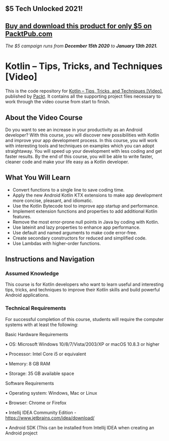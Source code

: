 ## $5 Tech Unlocked 2021!
[Buy and download this product for only $5 on PacktPub.com](https://www.packtpub.com/)
-----
*The $5 campaign         runs from __December 15th 2020__ to __January 13th 2021.__*

# Kotlin – Tips, Tricks, and Techniques [Video]
This is the code repository for [Kotlin – Tips, Tricks, and Techniques [Video]](https://www.packtpub.com/application-development/kotlin-%E2%80%93-tips-tricks-and-techniques-video), published by [Packt](https://www.packtpub.com/?utm_source=github). It contains all the supporting project files necessary to work through the video course from start to finish.
## About the Video Course
Do you want to see an increase in your productivity as an Android developer? With this course, you will discover new possibilities with Kotlin and improve your app development process.
In this course, you will work with interesting tools and techniques on examples which you can adopt straightaway. You will speed up your development with less coding and get faster results.
By the end of this course, you will be able to write faster, cleaner code and make your life easy as a Kotlin developer.

<H2>What You Will Learn</H2>
<DIV class=book-info-will-learn-text>
<UL>
<LI>Convert functions to a single line to save coding time. 
<LI>Apply the new Android Kotlin KTX extensions to make app development more concise, pleasant, and idiomatic.
<LI>Use the Kotlin Bytecode tool to improve app startup and performance.
<LI>Implement extension functions and properties to add additional Kotlin features. 
<LI>Remove the most error-prone null points in Java by coding with Kotlin.
<LI>Use lateinit and lazy properties to enhance app performance.
<LI>Use default and named arguments to make code error-free.
<LI>Create secondary constructors for reduced and simplified code.
<LI>Use Lambdas with higher-order functions. </LI></UL></DIV>

## Instructions and Navigation
### Assumed Knowledge
This course is for Kotlin developers who want to learn useful and interesting tips, tricks, and techniques to improve their Kotlin skills and build powerful Android applications.
### Technical Requirements
For successful completion of this course, students will require the computer systems with at least the following:<br/>

Basic Hardware Requirements

•	OS: Microsoft Windows 10/8/7/Vista/2003/XP or macOS 10.8.3 or higher

•	Processor: Intel Core i5 or equivalent

•	Memory: 8 GB RAM

•	Storage: 35 GB available space

Software Requirements

•	Operating system: Windows, Mac or Linux

•	Browser: Chrome or Firefox

•	Intellij IDEA Community Edition - https://www.jetbrains.com/idea/download/

•	Android SDK (This can be installed from Intellij IDEA when creating an Android project

